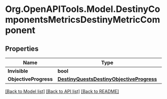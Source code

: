 # Org.OpenAPITools.Model.DestinyComponentsMetricsDestinyMetricComponent

## Properties

Name | Type | Description | Notes
------------ | ------------- | ------------- | -------------
**Invisible** | **bool** |  | [optional] 
**ObjectiveProgress** | [**DestinyQuestsDestinyObjectiveProgress**](DestinyQuestsDestinyObjectiveProgress.md) |  | [optional] 

[[Back to Model list]](../README.md#documentation-for-models) [[Back to API list]](../README.md#documentation-for-api-endpoints) [[Back to README]](../README.md)

